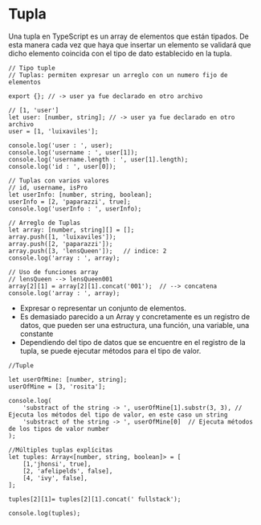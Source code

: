 # Tupla

Una tupla en TypeScript es un array de elementos que están tipados. De esta manera cada vez que haya que insertar un elemento se validará que dicho elemento coincida con el tipo de dato establecido en la tupla.

```
// Tipo tuple
// Tuplas: permiten expresar un arreglo con un numero fijo de elementos

export {}; // -> user ya fue declarado en otro archivo

// [1, 'user']
let user: [number, string]; // -> user ya fue declarado en otro archivo
user = [1, 'luixaviles'];

console.log('user : ', user);
console.log('username : ', user[1]);
console.log('username.length : ', user[1].length);
console.log('id : ', user[0]);

// Tuplas con varios valores
// id, username, isPro
let userInfo: [number, string, boolean];
userInfo = [2, 'paparazzi', true];
console.log('userInfo : ', userInfo);

// Arreglo de Tuplas
let array: [number, string][] = [];
array.push([1, 'luixaviles']);
array.push([2, 'paparazzi']);
array.push([3, 'lensQueen']);   // indice: 2
console.log('array : ', array);

// Uso de funciones array
// lensQueen --> lensQueen001
array[2][1] = array[2][1].concat('001');  // --> concatena
console.log('array : ', array);
```

-   Expresar o representar un conjunto de elementos.
-   Es demasiado parecido a un Array y concretamente es un registro de datos, que pueden ser una estructura, una función, una variable, una constante
-   Dependiendo del tipo de datos que se encuentre en el registro de la tupla, se puede ejecutar métodos para el tipo de valor.

```
//Tuple

let userOfMine: [number, string]; 
userOfMine = [3, 'rosita'];

console.log(
    'substract of the string -> ', userOfMine[1].substr(3, 3), // Ejecuta los métodos del tipo de valor, en este caso un string 
    'substract of the string -> ', userOfMine[0]  // Ejecuta métodos de los tipos de valor number
);

//Múltiples tuplas explícitas
let tuples: Array<[number, string, boolean]> = [
    [1,'jhonsi', true],
    [2, 'afelipelds', false],
    [4, 'ivy', false],
];

tuples[2][1]= tuples[2][1].concat(' fullstack');

console.log(tuples);

```